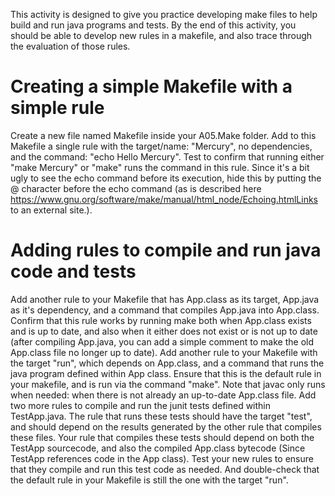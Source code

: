 This activity is designed to give you practice developing make files to help build and run java programs and tests. 
By the end of this activity, you should be able to develop new rules in a makefile, and also trace through the evaluation 
of those rules.

# Creating a simple Makefile with a simple rule
Create a new file named Makefile inside your A05.Make folder. Add to this Makefile a single rule with the target/name: "Mercury", 
no dependencies, and the command: "echo Hello Mercury". Test to confirm that running either "make Mercury" or "make" runs the 
command in this rule. Since it's a bit ugly to see the echo command before its execution, hide this by putting the @ character 
before the echo command (as is described here https://www.gnu.org/software/make/manual/html_node/Echoing.htmlLinks to an external
site.).
# Adding rules to compile and run java code and tests
Add another rule to your Makefile that has App.class as its target, App.java as it's dependency, and a command that compiles 
App.java into App.class. Confirm that this rule works by running make both when App.class exists and is up to date, and also when 
it either does not exist or is not up to date (after compiling App.java, you can add a simple comment to make the old App.class 
file no longer up to date). Add another rule to your Makefile with the target "run", which depends on App.class, and a command 
that runs the java program defined within App class. Ensure that this is the default rule in your makefile, and is run via the 
command "make". Note that javac only runs when needed: when there is not already an up-to-date App.class file. Add two more rules 
to compile and run the junit tests defined within TestApp.java. The rule that runs these tests should have the target "test", and 
should depend on the results generated by the other rule that compiles these files. Your rule that compiles these tests should 
depend on both the TestApp sourcecode, and also the compiled App.class bytecode (Since TestApp references code in the App class).
Test your new rules to ensure that they compile and run this test code as needed. And double-check that the default rule in 
your Makefile is still the one with the target "run".
